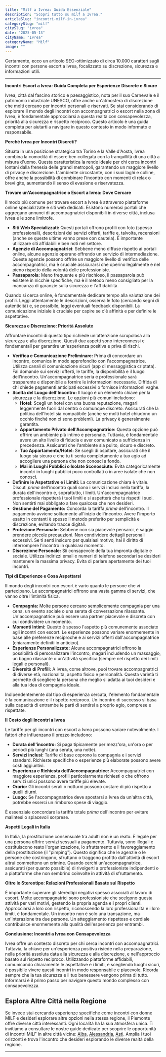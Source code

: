 ```yaml
---
title: "Milf a Ivrea: Guida Essenziale"
description: "Scopri tutto su milf a Ivrea."
articleSlug: "incontri-milf-in-ivrea" 
categorySlug: "milf"
citySlug: "ivrea"
date: "2025-05-13"
cityName: "Ivrea"
categoryName: "Milf"
image: ""
---
```


Certamente, ecco un articolo SEO-ottimizzato di circa 10.000 caratteri sugli incontri con persone escort a Ivrea, focalizzato su discrezione, sicurezza e informazioni utili.

---

**Incontri Escort a Ivrea: Guida Completa per Esperienze Discrete e Sicure**

Ivrea, città dal fascino storico e paesaggistico, nota per il suo Carnevale e il patrimonio industriale UNESCO, offre anche un'atmosfera di discrezione che molti cercano per incontri personali e riservati. Se stai considerando di esplorare il mondo degli incontri con accompagnatrici o escort nella zona di Ivrea, è fondamentale approcciarsi a questa realtà con consapevolezza, priorità alla sicurezza e rispetto reciproco. Questo articolo è una guida completa per aiutarti a navigare in questo contesto in modo informato e responsabile.

**Perché Ivrea per Incontri Discreti?**

Situata in una posizione strategica tra Torino e la Valle d'Aosta, Ivrea combina la comodità di essere ben collegata con la tranquillità di una città a misura d'uomo. Questa caratteristica la rende ideale per chi cerca incontri lontani dalla frenesia delle grandi metropoli, garantendo un maggiore livello di privacy e discrezione. L'ambiente circostante, con i suoi laghi e colline, offre anche la possibilità di combinare l'incontro con momenti di relax o brevi gite, aumentando il senso di evasione e riservatezza.

**Trovare un'Accompagnatrice o Escort a Ivrea: Dove Cercare**

Il modo più comune per trovare escort a Ivrea è attraverso piattaforme online specializzate e siti web dedicati. Esistono numerosi portali che aggregano annunci di accompagnatrici disponibili in diverse città, inclusa Ivrea e le zone limitrofe.

*   **Siti Web Specializzati:** Questi portali offrono profili con foto (spesso professionali), descrizioni dei servizi offerti, tariffe e, talvolta, recensioni (anche se queste ultime vanno prese con cautela). È importante utilizzare siti affidabili e ben noti nel settore.
*   **Agenzie di Accompagnatrici:** Sebbene meno diffuse rispetto ai portali online, alcune agenzie operano offrendo un servizio di intermediazione. Queste agenzie possono offrire un maggiore livello di verifica delle accompagnatrici, ma è cruciale assicurarsi che operino legalmente e nel pieno rispetto della volontà delle professioniste.
*   **Passaparola:** Meno frequente e più rischioso, il passaparola può esistere in nicchie specifiche, ma è il metodo meno consigliato per la mancanza di garanzie sulla sicurezza e l'affidabilità.

Quando si cerca online, è fondamentale dedicare tempo alla valutazione dei profili. Leggi attentamente le descrizioni, osserva le foto (cercando segni di autenticità) e, se possibile, leggi eventuali feedback disponibili. La comunicazione iniziale è cruciale per capire se c'è affinità e per definire le aspettative.

**Sicurezza e Discrezione: Priorità Assolute**

Affrontare incontri di questo tipo richiede un'attenzione scrupolosa alla sicurezza e alla discrezione. Questi due aspetti sono interconnessi e fondamentali per garantire un'esperienza positiva e priva di rischi.

*   **Verifica e Comunicazione Preliminare:** Prima di concordare un incontro, comunica in modo approfondito con l'accompagnatrice. Utilizza canali di comunicazione sicuri (app di messaggistica criptata). Fai domande sui servizi offerti, le tariffe, la disponibilità e il luogo dell'incontro. Un'accompagnatrice seria e professionale sarà trasparente e disponibile a fornire le informazioni necessarie. Diffida di chi chiede pagamenti anticipati eccessivi o fornisce informazioni vaghe.
*   **Scelta del Luogo dell'Incontro:** Il luogo è un elemento chiave per la sicurezza e la discrezione. Le opzioni più comuni includono:
    *   **Hotel:** Scegli un hotel con una buona reputazione, magari leggermente fuori dal centro o comunque discreto. Assicurati che la politica dell'hotel sia compatibile (anche se molti hotel chiudono un occhio finché non ci sono problemi). La privacy è generalmente garantita.
    *   **Appartamento Privato dell'Accompagnatrice:** Questa opzione può offrire un ambiente più intimo e personale. Tuttavia, è fondamentale avere un alto livello di fiducia e aver comunicato a sufficienza in precedenza. Assicurati che l'ambiente sia pulito, sicuro e discreto.
    *   **Tuo Appartamento/Hotel:** Se scegli di ospitare, assicurati che il luogo sia sicuro e che tu ti senta completamente a tuo agio ad accogliere una persona che non conosci a fondo.
    *   **Mai in Luoghi Pubblici o Isolate Sconosciute:** Evita categoricamente incontri in luoghi pubblici poco controllati o in aree isolate che non conosci.
*   **Definire le Aspettative e i Limiti:** La comunicazione chiara è vitale. Discuti *prima* dell'incontro quali sono i servizi inclusi nella tariffa, la durata dell'incontro e, soprattutto, i limiti. Un'accompagnatrice professionale rispetterà i tuoi limiti e si aspetterà che tu rispetti i suoi. Non sentirti mai obbligato a fare qualcosa che non desideri.
*   **Gestione del Pagamento:** Concorda la tariffa *prima* dell'incontro. Il pagamento avviene solitamente all'inizio dell'incontro. Avere l'importo esatto in contanti è spesso il metodo preferito per semplicità e discrezione, evitando tracce digitali.
*   **Protezione Personale:** Sebbene non sia piacevole pensarci, è saggio prendere piccole precauzioni. Non condividere dettagli personali eccessivi. Se ti senti insicuro per qualsiasi motivo, hai il diritto di interrompere l'incontro in qualsiasi momento.
*   **Discrezione Personale:** Sii consapevole della tua impronta digitale e sociale. Utilizza indirizzi email o numeri di telefono secondari se desideri mantenere la massima privacy. Evita di parlare apertamente dei tuoi incontri.

**Tipi di Esperienze e Cosa Aspettarsi**

Il mondo degli incontri con escort è vario quanto le persone che vi partecipano. Le accompagnatrici offrono una vasta gamma di servizi, che vanno oltre l'intimità fisica.

*   **Compagnia:** Molte persone cercano semplicemente compagnia per una cena, un evento sociale o una serata di conversazione rilassante. Un'accompagnatrice può essere una partner piacevole e discreta con cui condividere un momento.
*   **Momenti Intimi:** Questo è spesso l'aspetto più comunemente associato agli incontri con escort. Le esperienze possono variare enormemente in base alle preferenze reciproche e ai servizi offerti dall'accompagnatrice (chiaramente definiti in anticipo).
*   **Esperienze Personalizzate:** Alcune accompagnatrici offrono la possibilità di personalizzare l'incontro, magari includendo un massaggio, un bagno rilassante o un'attività specifica (sempre nel rispetto dei limiti legali e personali).
*   **Diversità di Profili:** A Ivrea, come altrove, puoi trovare accompagnatrici di diverse età, nazionalità, aspetto fisico e personalità. Questa varietà ti permette di scegliere la persona che meglio si adatta ai tuoi desideri e alla tua idea di compagnia ideale.

Indipendentemente dal tipo di esperienza cercata, l'elemento fondamentale è la comunicazione e il rispetto reciproco. Un incontro di successo si basa sulla capacità di entrambe le parti di sentirsi a proprio agio, comprese e rispettate.

**Il Costo degli Incontri a Ivrea**

Le tariffe per gli incontri con escort a Ivrea possono variare notevolmente. I fattori che influenzano il prezzo includono:

*   **Durata dell'incontro:** Si paga tipicamente per mezz'ora, un'ora o per periodi più lunghi (una serata, una notte).
*   **Servizi inclusi:** Tariffe di base coprono la compagnia e i servizi standard. Richieste specifiche o esperienze più elaborate possono avere costi aggiuntivi.
*   **Esperienza e Richiesta dell'Accompagnatrice:** Accompagnatrici con maggiore esperienza, profili particolarmente richiesti o che offrono servizi unici possono avere tariffe più elevate.
*   **Orario:** Gli incontri serali o notturni possono costare di più rispetto a quelli diurni.
*   **Luogo:** Se l'accompagnatrice deve spostarsi a Ivrea da un'altra città, potrebbe esserci un rimborso spese di viaggio.

È essenziale concordare la tariffa totale *prima* dell'incontro per evitare malintesi o spiacevoli sorprese.

**Aspetti Legali in Italia**

In Italia, la prostituzione consensuale tra adulti non è un reato. È legale per una persona offrire servizi sessuali a pagamento. Tuttavia, sono illegali e costituiscono reato l'organizzazione, lo sfruttamento e il favoreggiamento della prostituzione (il "pimping"). Questo significa che le agenzie o le persone che costringono, sfruttano o traggono profitto dall'attività di escort altrui commettono un crimine. Quando cerchi un'accompagnatrice, assicurati (per quanto possibile) di rivolgerti a professioniste indipendenti o a piattaforme che non sembrino coinvolte in attività di sfruttamento.

**Oltre lo Stereotipo: Relazioni Professionali Basate sul Rispetto**

È importante superare gli stereotipi negativi spesso associati al lavoro di escort. Molte accompagnatrici sono professioniste che scelgono questa attività per vari motivi, gestendo la propria agenda e i propri clienti. Approcciarsi a loro con rispetto, riconoscendo la loro professionalità e i loro limiti, è fondamentale. Un incontro non è solo una transazione, ma un'interazione tra due persone. Un atteggiamento rispettoso e cordiale contribuisce enormemente alla qualità dell'esperienza per entrambi.

**Conclusione: Incontri a Ivrea con Consapevolezza**

Ivrea offre un contesto discreto per chi cerca incontri con accompagnatrici. Tuttavia, la chiave per un'esperienza positiva risiede nella preparazione, nella priorità assoluta data alla sicurezza e alla discrezione, e nell'approccio basato sul rispetto reciproco. Utilizzando piattaforme affidabili, comunicando chiaramente le aspettative e i limiti, e scegliendo luoghi sicuri, è possibile vivere questi incontri in modo responsabile e piacevole. Ricorda sempre che la tua sicurezza e il tuo benessere vengono prima di tutto. Informarsi è il primo passo per navigare questo mondo complesso con consapevolezza.

## Esplora Altre Città nella Regione

Se invece stai cercando esperienze specifiche come incontri con donne MILF e desideri esplorare altre opzioni nella stessa regione, il Piemonte offre diverse città interessanti. Ogni località ha la sua atmosfera unica. Ti invitiamo a consultare le nostre guide dedicate per scoprire le opportunità di incontri MILF in altre città vicine: [Alba](/alba/milf/incontri-milf-in-alba), [Alessandria](/alessandria/milf/incontri-milf-in-alessandria), [Asti](/asti/milf/incontri-milf-in-asti). Amplia i tuoi orizzonti e trova l'incontro che desideri esplorando le diverse realtà della regione.

---
